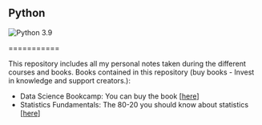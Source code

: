 ## Python

![Python 3.9](https://img.shields.io/badge/Python-3.7-blue.svg)

===========

This repository includes all my personal notes taken during the different courses and books.
Books contained in this repository (buy books - Invest in knowledge and support creators.):

 - Data Science Bookcamp: You can buy the book [[here](https://www.manning.com/books/data-science-bookcamp)]
 - Statistics Fundamentals: The 80-20 you should know about statistics [[here](05_01_Statistics_Fundamental.md)]
 
